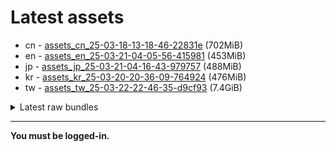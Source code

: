 # Latest assets
- cn - [assets_cn_25-03-18-13-18-46-22831e](https://github.com/ArknightsAssets/NewAssets/actions/runs/13964868352/artifacts/2786591844) (702MiB)
- en - [assets_en_25-03-21-04-05-56-415981](https://github.com/ArknightsAssets/NewAssets/actions/runs/14065606376/artifacts/2817564682) (453MiB)
- jp - [assets_jp_25-03-21-04-16-43-979757](https://github.com/ArknightsAssets/NewAssets/actions/runs/14053879316/artifacts/2813622285) (488MiB)
- kr - [assets_kr_25-03-20-20-36-09-764924](https://github.com/ArknightsAssets/NewAssets/actions/runs/14053879316/artifacts/2813621988) (476MiB)
- tw - [assets_tw_25-03-22-22-46-35-d9cf93](https://github.com/ArknightsAssets/NewAssets/actions/runs/14164608395/artifacts/2849145262) (7.4GiB)

<details>
<summary>Latest raw bundles</summary>

- cn - [bundles_cn_25-03-18-13-18-46-22831e](https://github.com/ArknightsAssets/NewAssets/actions/runs/13964868352/artifacts/2786592793) (257MiB)
- en - [bundles_en_25-03-21-04-05-56-415981](https://github.com/ArknightsAssets/NewAssets/actions/runs/14065606376/artifacts/2817565588) (155MiB)
- jp - [bundles_jp_25-03-21-04-16-43-979757](https://github.com/ArknightsAssets/NewAssets/actions/runs/14053879316/artifacts/2813622794) (163MiB)
- kr - [bundles_kr_25-03-20-20-36-09-764924](https://github.com/ArknightsAssets/NewAssets/actions/runs/14053879316/artifacts/2813622442) (160MiB)
- tw - [bundles_tw_25-03-22-22-46-35-d9cf93](https://github.com/ArknightsAssets/NewAssets/actions/runs/14164608395/artifacts/2849152342) (2.3GiB)

</details>

---

**You must be logged-in.**
